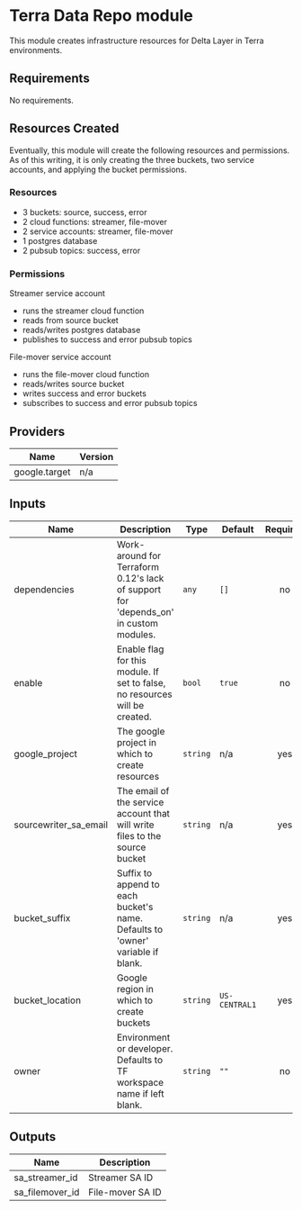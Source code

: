 # Terra Data Repo module

This module creates infrastructure resources for Delta Layer in Terra environments.

## Requirements

No requirements.

## Resources Created

Eventually, this module will create the following resources and permissions. As of this writing, it is only creating
the three buckets, two service accounts, and applying the bucket permissions.

### Resources
* 3 buckets: source, success, error
* 2 cloud functions: streamer, file-mover
* 2 service accounts: streamer, file-mover
* 1 postgres database
* 2 pubsub topics: success, error

### Permissions

Streamer service account
* runs the streamer cloud function
* reads from source bucket
* reads/writes postgres database
* publishes to success and error pubsub topics

File-mover service account
* runs the file-mover cloud function
* reads/writes source bucket
* writes success and error buckets
* subscribes to success and error pubsub topics

## Providers

| Name | Version |
|------|---------|
| google.target | n/a |


## Inputs

| Name | Description | Type | Default | Required |
|------|-------------|------|---------|:--------:|
| dependencies | Work-around for Terraform 0.12's lack of support for 'depends\_on' in custom modules. | `any` | `[]` | no |
| enable | Enable flag for this module. If set to false, no resources will be created. | `bool` | `true` | no |
| google\_project | The google project in which to create resources | `string` | n/a | yes |
| sourcewriter\_sa\_email | The email of the service account that will write files to the source bucket | `string` | n/a | yes |
| bucket\_suffix | Suffix to append to each bucket's name. Defaults to 'owner' variable if blank. | `string` | n/a | yes |
| bucket\_location | Google region in which to create buckets | `string` | `US-CENTRAL1` | yes |
| owner | Environment or developer. Defaults to TF workspace name if left blank. | `string` | `""` | no |

## Outputs

| Name | Description |
|------|-------------|
| sa\_streamer\_id | Streamer SA ID |
| sa\_filemover\_id | File-mover SA ID |
